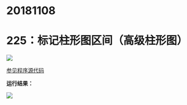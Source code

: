 # 20181108

# 225：标记柱形图区间（高级柱形图）

<img src="http://image.renkaigis.com/keepcoding/2018110801.png">

<a href="https://github.com/renkaigis/KeepCoding/tree/master/2018/11/08" target="_blank">参见程序源代码</a>

**运行结果：**

<img src="http://image.renkaigis.com/keepcoding/2018110802.png">